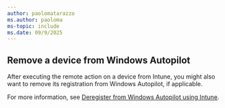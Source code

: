 ```yaml
---
author: paolomatarazzo
ms.author: paoloma
ms-topic: include
ms.date: 09/9/2025
---
```


## Remove a device from Windows Autopilot

After executing the remote action on a device from Intune, you might also want to remove its registration from Windows Autopilot, if applicable.

For more information, see [Deregister from Windows Autopilot using Intune](/autopilot/registration-overview#deregister-from-windows-autopilot-using-intune).